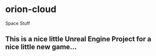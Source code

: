 # orion-cloud
Space Stuff
## This is a nice little Unreal Engine Project for a nice little new game...
